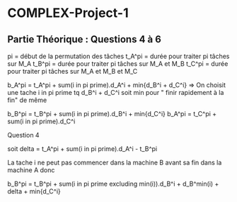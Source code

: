 # COMPLEX-Project-1
## Partie Théorique : Questions 4 à 6

pi = début de la permutation des tâches
t_A^pi = durée pour traiter pi tâches sur M_A
t_B^pi = durée pour traiter pi tâches sur M_A et M_B
t_C^pi = durée pour traiter pi tâches sur M_A et M_B et M_C

b_A^pi = t_A^pi + sum(i in pi prime).d_A^i + min{d_B^i + d_C^i}
=> On choisit une tache i in pi prime tq  d_B^i + d_C^i soit min pour " finir rapidement à la fin"
de même

b_B^pi = t_B^pi + sum(i in pi prime).d_B^i + min{d_C^i}
b_A^pi = t_C^pi + sum(i in pi prime).d_C^i 

Question 4

soit delta = t_A^pi + sum(i in pi prime).d_A^i - t_B^pi

La tache i ne peut pas commencer dans la machine B avant sa fin dans la machine A
donc 

b_B^pi = t_B^pi + sum(i in pi prime excluding min(i)).d_B^i + d_B^min(i) + delta + min{d_C^i}
